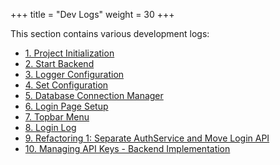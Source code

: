+++
title = "Dev Logs"
weight = 30
+++

This section contains various development logs:

- [1. Project Initialization](/multi-crypto-trading-tool/dev-logs/initializeProject/)
- [2. Start Backend](/multi-crypto-trading-tool/dev-logs/startBackend/)
- [3. Logger Configuration](/multi-crypto-trading-tool/dev-logs/loggerConfig/)
- [4. Set Configuration](/multi-crypto-trading-tool/dev-logs/setConfig/)
- [5. Database Connection Manager](/multi-crypto-trading-tool/dev-logs/databaseConnMng/)
- [6. Login Page Setup](/multi-crypto-trading-tool/dev-logs/login/)
- [7. Topbar Menu](/multi-crypto-trading-tool/dev-logs/topBarMenu/)
- [8. Login Log](/multi-crypto-trading-tool/dev-logs/loginlog/)
- [9. Refactoring 1: Separate AuthService and Move Login API](/multi-crypto-trading-tool/dev-logs/refactor1/)
- [10. Managing API Keys - Backend Implementation](/multi-crypto-trading-tool/dev-logs/mngapikeys1/)
